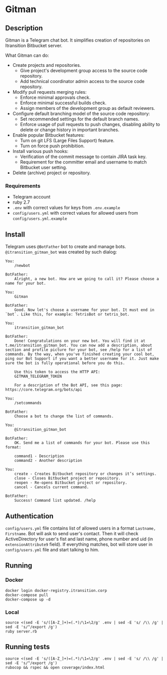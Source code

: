 # Gitman

## Description

Gitman is a Telegram chat bot. It simplifies creation of repositories on Itransition Bitbucket server.

What Gitman can do:
* Create projects and repositories.
  * Give project's development group access to the source code repository.
  * Add technical coordinator admin access to the source code repository.
* Modify pull requests merging rules:
  * Enforce minimal approvals check.
  * Enforce minimal successful builds check.
  * Assign members of the development group as default reviewers.
* Configure default branching model of the source code repository:
  * Set recommended settings for the default branch names.
  * Enforce usage of pull requests to push changes, disabling ability to delete or change history in important branches.
* Enable popular Bitbucket features:
  * Turn on git LFS (Large Files Support) feature.
  * Turn on force push prohibition.
* Install various push hooks:
  * Verification of the commit message to contain JIRA task key.
  * Requirement for the committer email and username to match Bitbucket user setting.
* Delete (archive) project or repository.

### Requirements

* Telegram account
* ruby 2.7
* `.env` with correct values for keys from `.env.example`
* `config/users.yml` with correct values for allowed users from `config/users.yml.example`

## Install

Telegram uses `@BotFather` bot to create and manage bots. `@itransition_gitman_bot` was created by such dialog:

    You:
        /newbot

    BotFather:
        Alright, a new bot. How are we going to call it? Please choose a name for your bot.

    You:
        Gitman

    BotFather:
        Good. Now let's choose a username for your bot. It must end in `bot`. Like this, for example: TetrisBot or tetris_bot.

    You:
        itransition_gitman_bot

    BotFather:
        Done! Congratulations on your new bot. You will find it at t.me/itransition_gitman_bot. You can now add a description, about section and profile picture for your bot, see /help for a list of commands. By the way, when you've finished creating your cool bot, ping our Bot Support if you want a better username for it. Just make sure the bot is fully operational before you do this.

        Use this token to access the HTTP API:
        GITMAN_TELEGRAM_TOKEN

        For a description of the Bot API, see this page: https://core.telegram.org/bots/api

    You:
        /setcommands

    BotFather:
        Choose a bot to change the list of commands.

    You:
        @itransition_gitman_bot

    BotFather:
        OK. Send me a list of commands for your bot. Please use this format:

        command1 - Description
        command2 - Another description

    You:
        create - Creates Bitbucket repository or changes it’s settings.
        close - Closes Bitbucket project or repository.
        reopen - Re-opens Bitbucket project or repository.
        cancel - Cancels current command.

    BotFather:
        Success! Command list updated. /help

## Authentication

`config/users.yml` file contains list of allowed users in a format `Lastname, Firstname`.
Bot will ask to send user's contact. Then it will check ActiveDirectory for user's fist and last name, phone number and uid (in `extensionAttribute9` field).
If everything matches, bot will store user in `config/users.yml` file and start talking to him.

## Running

### Docker
    docker login docker-registry.itransition.corp
    docker-compose pull
    docker-compose up -d

### Local
    source <(sed -E 's/([A-Z_]+)=(.*)/\1=\2/g' .env | sed -E 's/ /\\ /g' | sed -E 's/^/export /g')
    ruby server.rb

## Running tests
    source <(sed -E 's/([A-Z_]+)=(.*)/\1=\2/g' .env | sed -E 's/ /\\ /g' | sed -E 's/^/export /g')
    rubocop && rspec && open coverage/index.html

